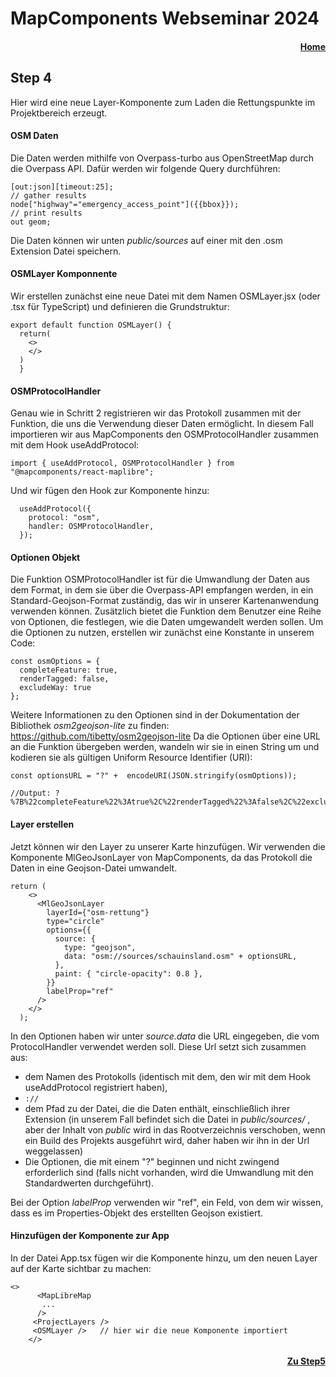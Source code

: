 # MapComponents Webseminar 2024
#### <div align="right"> [Home](https://github.com/mapcomponents/webinar-2024)</div>

## Step 4

Hier wird eine neue Layer-Komponente zum Laden die Rettungspunkte im Projektbereich erzeugt.

#### OSM Daten

Die Daten werden mithilfe von Overpass-turbo aus OpenStreetMap durch die Overpass API. Dafür werden wir folgende Query durchführen: 

```
[out:json][timeout:25];
// gather results
node["highway"="emergency_access_point"]({{bbox}});
// print results
out geom;
```
Die Daten können wir unten *public/sources* auf einer mit den .osm Extension Datei speichern. 


#### OSMLayer Komponnente
Wir erstellen zunächst eine neue Datei mit dem Namen OSMLayer.jsx (oder .tsx für TypeScript) und definieren die Grundstruktur: 
```
export default function OSMLayer() {
  return(
    <>
    </>
  )
  }
```
#### OSMProtocolHandler
Genau wie in Schritt 2 registrieren wir das Protokoll zusammen mit der Funktion, die uns die Verwendung dieser Daten ermöglicht. In diesem Fall importieren wir aus MapComponents den OSMProtocolHandler zusammen mit dem Hook useAddProtocol:

```
import { useAddProtocol, OSMProtocolHandler } from "@mapcomponents/react-maplibre";
```
Und wir fügen den Hook zur Komponente hinzu:

```
  useAddProtocol({
    protocol: "osm",
    handler: OSMProtocolHandler,
  });
  ```

#### Optionen Objekt
Die Funktion OSMProtocolHandler ist für die Umwandlung der Daten aus dem Format, in dem sie über die Overpass-API empfangen werden, in ein Standard-Geojson-Format zuständig, das wir in unserer Kartenanwendung verwenden können. Zusätzlich bietet die Funktion dem Benutzer eine Reihe von Optionen, die festlegen, wie die Daten umgewandelt werden sollen. Um die Optionen zu nutzen, erstellen wir zunächst eine Konstante in unserem Code:

```
const osmOptions = {
  completeFeature: true,
  renderTagged: false,
  excludeWay: true
};
```
Weitere Informationen zu den Optionen sind in der Dokumentation der Bibliothek *osm2geojson-lite* zu finden: https://github.com/tibetty/osm2geojson-lite
Da die Optionen über eine URL an die Funktion übergeben werden, wandeln wir sie in einen String um und kodieren sie als gültigen Uniform Resource Identifier (URI): 
```
const optionsURL = "?" +  encodeURI(JSON.stringify(osmOptions));

//Output: ?%7B%22completeFeature%22%3Atrue%2C%22renderTagged%22%3Afalse%2C%22excludeWay%22%3Atrue%7D=

```

#### Layer erstellen
Jetzt können wir den Layer zu unserer Karte hinzufügen. Wir verwenden die Komponente MlGeoJsonLayer von MapComponents, da das Protokoll die Daten in eine Geojson-Datei umwandelt. 
```
return (
    <>
      <MlGeoJsonLayer
        layerId={"osm-rettung"}
        type="circle"
        options={{
          source: {
            type: "geojson",
            data: "osm://sources/schauinsland.osm" + optionsURL,
          },
          paint: { "circle-opacity": 0.8 },          
        }}
        labelProp="ref"        
      />
    </>
  );
```

In den Optionen haben wir unter *source.data* die URL eingegeben, die vom ProtocolHandler verwendet werden soll. Diese Url setzt sich zusammen aus:
- dem Namen des Protokolls (identisch mit dem, den wir mit dem Hook useAddProtocol registriert haben), 
- `://`
- dem Pfad zu der Datei, die die Daten enthält, einschließlich ihrer Extension (in unserem Fall befindet sich die Datei in *public/sources/* , aber der Inhalt von *public* wird in das Rootverzeichnis verschoben, wenn ein Build des Projekts ausgeführt wird, daher haben wir ihn in der Url weggelassen)
- Die Optionen, die mit einem "?" beginnen und nicht zwingend erforderlich sind (falls nicht vorhanden, wird die Umwandlung mit den Standardwerten durchgeführt).  

Bei der Option *labelProp* verwenden wir "ref", ein Feld, von dem wir wissen, dass es im Properties-Objekt des erstellten Geojson existiert. 


#### Hinzufügen der Komponente zur App

In der Datei App.tsx fügen wir die Komponente hinzu, um den neuen Layer auf der Karte sichtbar zu machen:
```
<>
      <MapLibreMap
       ...
      />  
     <ProjectLayers />
     <OSMLayer />   // hier wir die neue Komponente importiert
    </>

```

#### <div align="right"> [Zu Step5](https://github.com/mapcomponents/webinar-2024/tree/main/Step5#step-5)</div>
